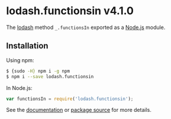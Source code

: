 # lodash.functionsin v4.1.0

The [lodash](https://lodash.com/) method `_.functionsIn` exported as a [Node.js](https://nodejs.org/) module.

## Installation

Using npm:
```bash
$ {sudo -H} npm i -g npm
$ npm i --save lodash.functionsin
```

In Node.js:
```js
var functionsIn = require('lodash.functionsin');
```

See the [documentation](https://lodash.com/docs#functionsIn) or [package source](https://github.com/lodash/lodash/blob/4.1.0-npm-packages/lodash.functionsin) for more details.
